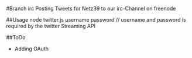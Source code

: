 #Branch irc
Posting Tweets for Netz39 to our irc-Channel on freenode

##Usage
node twitter.js username password
// username and password is required by the twitter Streaming API

##ToDo
* Adding OAuth
